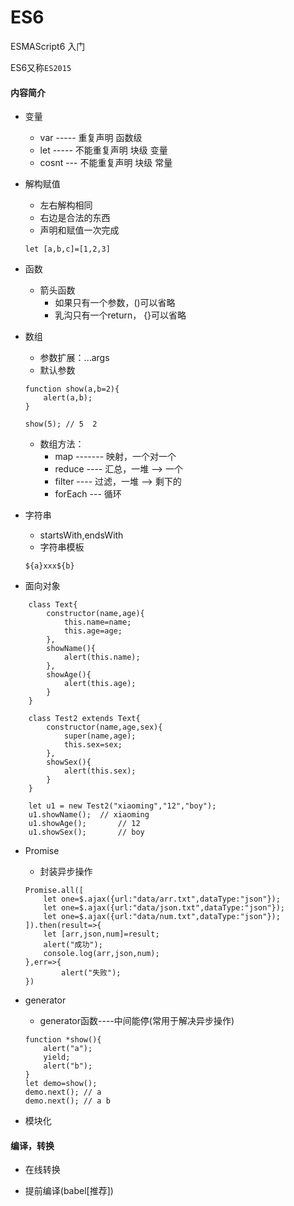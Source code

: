 # ES6
ESMAScript6 入门

ES6又称`ES2015`

#### 内容简介

* 变量
	* var ----- 重复声明  		 函数级		
	* let ----- 不能重复声明  块级    变量		
	* cosnt --- 不能重复声明  块级    常量
		
* 解构赋值
	* 左右解构相同		
	* 右边是合法的东西		
	* 声明和赋值一次完成
		
	```
	let [a,b,c]=[1,2,3]		
	```
		
* 函数
	* 箭头函数
		* 如果只有一个参数，()可以省略
		* 乳沟只有一个return， {}可以省略

* 数组
	* 参数扩展：...args
	* 默认参数
		
	```
	function show(a,b=2){
		alert(a,b);
	}
				
	show(5); // 5  2				
	```
	* 数组方法：
		* map ------- 映射，一个对一个
		* reduce ---- 汇总，一堆 --> 一个
		* filter ---- 过滤，一堆 --> 剩下的
		* forEach --- 循环 
		
* 字符串
	* startsWith,endsWith
	* 字符串模板
		
	```
	${a}xxx${b}		
	```

* 面向对象

```
	class Text{
		constructor(name,age){
			this.name=name;
			this.age=age;
		},
		showName(){
			alert(this.name);
		},
		showAge(){
			alert(this.age);
		}			
	}
		
	class Test2 extends Text{
		constructor(name,age,sex){
			super(name,age);
			this.sex=sex;
		},
		showSex(){
			alert(this.sex);
		}
	}
		
	let u1 = new Test2("xiaoming","12","boy");
	u1.showName();	// xiaoming	
	u1.showAge();		// 12
	u1.showSex();		// boy		
```

* Promise
	* 封装异步操作
	
	```
	Promise.all([
		let one=$.ajax({url:"data/arr.txt",dataType:"json"});
		let one=$.ajax({url:"data/json.txt",dataType:"json"});
		let one=$.ajax({url:"data/num.txt",dataType:"json"});
	]).then(result=>{
		let [arr,json,num]=result;
		alert("成功");
		console.log(arr,json,num);
	},err=>{
			alert("失败");
	})		
	```

* generator
	* generator函数----中间能停(常用于解决异步操作)
		
	```
	function *show(){
		alert("a");
		yield;
		alert("b");
	}
	let demo=show();
	demo.next(); // a
	demo.next(); // a b		
	```

* 模块化

#### 编译，转换

* 在线转换

* 提前编译(babel[推荐])

